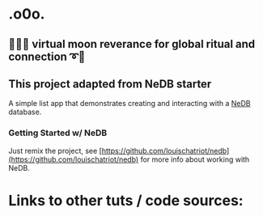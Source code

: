 # .o0o.

## 🤩➰➰ virtual moon reverance for global ritual and connection ➰🤩




## This project adapted from NeDB starter
A simple list app that demonstrates creating and interacting with a [NeDB](https://github.com/louischatriot/nedb) database.


### Getting Started w/ NeDB
Just remix the project, see [https://github.com/louischatriot/nedb](https://github.com/louischatriot/nedb) for more info about working with NeDB.



# Links to other tuts / code sources:
